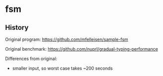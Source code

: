 fsm
===



History
---

Original program: <https://github.com/mfelleisen/sample-fsm>

Original benchmark: <https://github.com/nuprl/gradual-typing-performance>

Differences from original:

- smaller input, so worst case takes ~200 seconds
